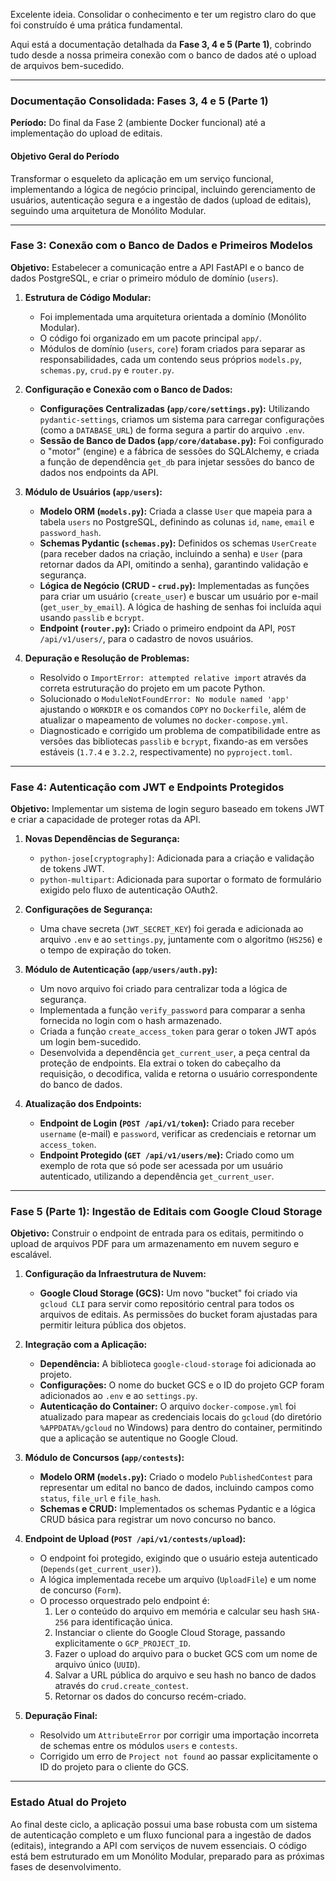 Excelente ideia. Consolidar o conhecimento e ter um registro claro do que foi construído é uma prática fundamental.

Aqui está a documentação detalhada da **Fase 3, 4 e 5 (Parte 1)**, cobrindo tudo desde a nossa primeira conexão com o banco de dados até o upload de arquivos bem-sucedido.

---

### **Documentação Consolidada: Fases 3, 4 e 5 (Parte 1)**

**Período:** Do final da Fase 2 (ambiente Docker funcional) até a implementação do upload de editais.

#### **Objetivo Geral do Período**

Transformar o esqueleto da aplicação em um serviço funcional, implementando a lógica de negócio principal, incluindo gerenciamento de usuários, autenticação segura e a ingestão de dados (upload de editais), seguindo uma arquitetura de Monólito Modular.

---

### **Fase 3: Conexão com o Banco de Dados e Primeiros Modelos**

**Objetivo:** Estabelecer a comunicação entre a API FastAPI e o banco de dados PostgreSQL, e criar o primeiro módulo de domínio (`users`).

1.  **Estrutura de Código Modular:**
    *   Foi implementada uma arquitetura orientada a domínio (Monólito Modular).
    *   O código foi organizado em um pacote principal `app/`.
    *   Módulos de domínio (`users`, `core`) foram criados para separar as responsabilidades, cada um contendo seus próprios `models.py`, `schemas.py`, `crud.py` e `router.py`.

2.  **Configuração e Conexão com o Banco de Dados:**
    *   **Configurações Centralizadas (`app/core/settings.py`):** Utilizando `pydantic-settings`, criamos um sistema para carregar configurações (como a `DATABASE_URL`) de forma segura a partir do arquivo `.env`.
    *   **Sessão de Banco de Dados (`app/core/database.py`):** Foi configurado o "motor" (engine) e a fábrica de sessões do SQLAlchemy, e criada a função de dependência `get_db` para injetar sessões do banco de dados nos endpoints da API.

3.  **Módulo de Usuários (`app/users`):**
    *   **Modelo ORM (`models.py`):** Criada a classe `User` que mapeia para a tabela `users` no PostgreSQL, definindo as colunas `id`, `name`, `email` e `password_hash`.
    *   **Schemas Pydantic (`schemas.py`):** Definidos os schemas `UserCreate` (para receber dados na criação, incluindo a senha) e `User` (para retornar dados da API, omitindo a senha), garantindo validação e segurança.
    *   **Lógica de Negócio (CRUD - `crud.py`):** Implementadas as funções para criar um usuário (`create_user`) e buscar um usuário por e-mail (`get_user_by_email`). A lógica de hashing de senhas foi incluída aqui usando `passlib` e `bcrypt`.
    *   **Endpoint (`router.py`):** Criado o primeiro endpoint da API, `POST /api/v1/users/`, para o cadastro de novos usuários.

4.  **Depuração e Resolução de Problemas:**
    *   Resolvido o `ImportError: attempted relative import` através da correta estruturação do projeto em um pacote Python.
    *   Solucionado o `ModuleNotFoundError: No module named 'app'` ajustando o `WORKDIR` e os comandos `COPY` no `Dockerfile`, além de atualizar o mapeamento de volumes no `docker-compose.yml`.
    *   Diagnosticado e corrigido um problema de compatibilidade entre as versões das bibliotecas `passlib` e `bcrypt`, fixando-as em versões estáveis (`1.7.4` e `3.2.2`, respectivamente) no `pyproject.toml`.

---

### **Fase 4: Autenticação com JWT e Endpoints Protegidos**

**Objetivo:** Implementar um sistema de login seguro baseado em tokens JWT e criar a capacidade de proteger rotas da API.

1.  **Novas Dependências de Segurança:**
    *   `python-jose[cryptography]`: Adicionada para a criação e validação de tokens JWT.
    *   `python-multipart`: Adicionada para suportar o formato de formulário exigido pelo fluxo de autenticação OAuth2.

2.  **Configurações de Segurança:**
    *   Uma chave secreta (`JWT_SECRET_KEY`) foi gerada e adicionada ao arquivo `.env` e ao `settings.py`, juntamente com o algoritmo (`HS256`) e o tempo de expiração do token.

3.  **Módulo de Autenticação (`app/users/auth.py`):**
    *   Um novo arquivo foi criado para centralizar toda a lógica de segurança.
    *   Implementada a função `verify_password` para comparar a senha fornecida no login com o hash armazenado.
    *   Criada a função `create_access_token` para gerar o token JWT após um login bem-sucedido.
    *   Desenvolvida a dependência `get_current_user`, a peça central da proteção de endpoints. Ela extrai o token do cabeçalho da requisição, o decodifica, valida e retorna o usuário correspondente do banco de dados.

4.  **Atualização dos Endpoints:**
    *   **Endpoint de Login (`POST /api/v1/token`):** Criado para receber `username` (e-mail) e `password`, verificar as credenciais e retornar um `access_token`.
    *   **Endpoint Protegido (`GET /api/v1/users/me`):** Criado como um exemplo de rota que só pode ser acessada por um usuário autenticado, utilizando a dependência `get_current_user`.

---

### **Fase 5 (Parte 1): Ingestão de Editais com Google Cloud Storage**

**Objetivo:** Construir o endpoint de entrada para os editais, permitindo o upload de arquivos PDF para um armazenamento em nuvem seguro e escalável.

1.  **Configuração da Infraestrutura de Nuvem:**
    *   **Google Cloud Storage (GCS):** Um novo "bucket" foi criado via `gcloud CLI` para servir como repositório central para todos os arquivos de editais. As permissões do bucket foram ajustadas para permitir leitura pública dos objetos.

2.  **Integração com a Aplicação:**
    *   **Dependência:** A biblioteca `google-cloud-storage` foi adicionada ao projeto.
    *   **Configurações:** O nome do bucket GCS e o ID do projeto GCP foram adicionados ao `.env` e ao `settings.py`.
    *   **Autenticação do Container:** O arquivo `docker-compose.yml` foi atualizado para mapear as credenciais locais do `gcloud` (do diretório `%APPDATA%/gcloud` no Windows) para dentro do container, permitindo que a aplicação se autentique no Google Cloud.

3.  **Módulo de Concursos (`app/contests`):**
    *   **Modelo ORM (`models.py`):** Criado o modelo `PublishedContest` para representar um edital no banco de dados, incluindo campos como `status`, `file_url` e `file_hash`.
    *   **Schemas e CRUD:** Implementados os schemas Pydantic e a lógica CRUD básica para registrar um novo concurso no banco.

4.  **Endpoint de Upload (`POST /api/v1/contests/upload`):**
    *   O endpoint foi protegido, exigindo que o usuário esteja autenticado (`Depends(get_current_user)`).
    *   A lógica implementada recebe um arquivo (`UploadFile`) e um nome de concurso (`Form`).
    *   O processo orquestrado pelo endpoint é:
        1.  Ler o conteúdo do arquivo em memória e calcular seu hash `SHA-256` para identificação única.
        2.  Instanciar o cliente do Google Cloud Storage, passando explicitamente o `GCP_PROJECT_ID`.
        3.  Fazer o upload do arquivo para o bucket GCS com um nome de arquivo único (`UUID`).
        4.  Salvar a URL pública do arquivo e seu hash no banco de dados através do `crud.create_contest`.
        5.  Retornar os dados do concurso recém-criado.

5.  **Depuração Final:**
    *   Resolvido um `AttributeError` por corrigir uma importação incorreta de schemas entre os módulos `users` e `contests`.
    *   Corrigido um erro de `Project not found` ao passar explicitamente o ID do projeto para o cliente do GCS.

---

### **Estado Atual do Projeto**

Ao final deste ciclo, a aplicação possui uma base robusta com um sistema de autenticação completo e um fluxo funcional para a ingestão de dados (editais), integrando a API com serviços de nuvem essenciais. O código está bem estruturado em um Monólito Modular, preparado para as próximas fases de desenvolvimento.